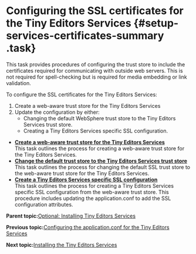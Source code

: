 # Configuring the SSL certificates for the Tiny Editors Services {#setup-services-certificates-summary .task}

This task provides procedures of configuring the trust store to include the certificates required for communicating with outside web servers. This is not required for spell-checking but is required for media embedding or link validation.

To configure the SSL certificates for the Tiny Editors Services:

1.  Create a web-aware trust store for the Tiny Editors Services
2.  Update the configuration by either:
    -   Changing the default WebSphere trust store to the Tiny Editors Services trust store.
    -   Creating a Tiny Editors Services specific SSL configuration.

-   **[Create a web-aware trust store for the Tiny Editors Services](../../install/tiny_editors/t_01-setup_02-services_02-certificates_01-create-a-web-aware-truststore.md)**  
This task outlines the process for creating a web-aware trust store for the Tiny Editors Services.
-   **[Change the default trust store to the Tiny Editors Services trust store](../../install/tiny_editors/t_01-setup_02-services_02-certificates_02-change-the-default-truststore.md)**  
This task outlines the process for changing the default SSL trust store to the web-aware trust store for the Tiny Editors Services.
-   **[Create a Tiny Editors Services specific SSL configuration](../../install/tiny_editors/t_01-setup_02-services_02-certificates_03-create-a-services-specific-ssl-config.md)**  
This task outlines the process for creating a Tiny Editors Services specific SSL configuration from the web-aware trust store. This procedure includes updating the application.conf to add the SSL configuration attributes.

**Parent topic:**[Optional: Installing Tiny Editors Services](../../install/tiny_editors/t_01-setup_02-services_00-summary.md)

**Previous topic:**[Configuring the application.conf for the Tiny Editors Services](../../install/tiny_editors/t_01-setup_02-services_01-appconf_00-summary.md)

**Next topic:**[Installing the Tiny Editors Services](../../install/tiny_editors/t_01-setup_02-services_03-install.md)

